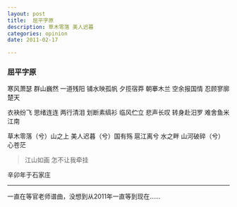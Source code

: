 ```yaml
---
layout: post
title:  屈平字原
description: 草木零落 美人迟暮 
categories: opinion
date: 2011-02-17

--- 
```


### 屈平字原


寒风萧瑟 群山巍然 
一道残阳 
铺水映孤帆 
夕揽宿莽 朝搴木兰 
空余报国情 
忍顾寥廓楚天 

衣袂纷飞 思绪连连 
两行清泪 
划断素缟衫 
临风伫立 悲声长叹 
转身赴汨罗 
难舍鱼米江南 

草木零落（兮）山之上 
美人迟暮（兮）国有殇 
扈江离兮 水之畔 
山河破碎（兮）心苍茫 

>江山如画 怎不让我牵挂 

辛卯年于石家庄

-----
一直在等官老师谱曲，没想到从2011年一直等到现在……